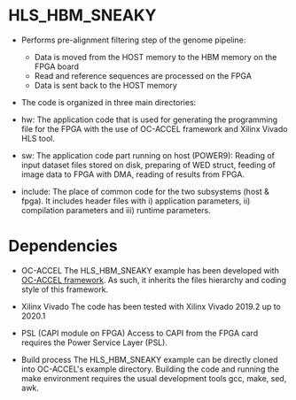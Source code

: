 # HLS_HBM_SNEAKY

* Performs pre-alignment filtering step of the genome pipeline:
  * Data is moved from the HOST memory to the HBM memory on the FPGA board
  * Read and reference sequences are processed on the FPGA
  * Data is sent back to the HOST memory


* The code is organized in three main directories:

*  hw: The application code that is used for generating the programming file for the FPGA with the use of OC-ACCEL framework and Xilinx Vivado HLS tool.

* sw: The application code part running on host (POWER9): Reading of input dataset files stored on disk, preparing of WED struct, feeding of image data to FPGA with DMA, reading of results from FPGA.

*  include: The place of common code for the two subsystems (host & fpga). It includes header files with i) application parameters, ii) compilation parameters and iii) runtime parameters.


# Dependencies


* OC-ACCEL
The HLS_HBM_SNEAKY example has been developed with [OC-ACCEL framework](https://github.com/OpenCAPI/oc-accel). As such, it inherits the files hierarchy and coding style of this framework.

* Xilinx Vivado
The code has been tested with Xilinx Vivado 2019.2 up to 2020.1

* PSL (CAPI module on FPGA)
Access to CAPI from the FPGA card requires the Power Service Layer (PSL).

* Build process
The HLS_HBM_SNEAKY example can be directly cloned into OC-ACCEL's example directory. Building the code and running the make environment requires the usual development tools gcc, make, sed, awk. 
